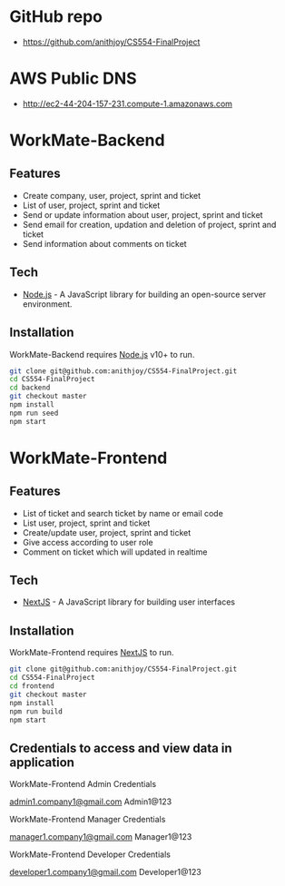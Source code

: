 # GitHub repo

- https://github.com/anithjoy/CS554-FinalProject

# AWS Public DNS

- http://ec2-44-204-157-231.compute-1.amazonaws.com

# WorkMate-Backend
## Features

- Create company, user, project, sprint and ticket
- List of user, project, sprint and ticket
- Send or update information about user, project, sprint and ticket
- Send email for creation, updation and deletion of project, sprint and ticket
- Send information about comments on ticket

## Tech

- [Node.js](https://nodejs.org/en/) - A JavaScript library for building an open-source server environment.

## Installation

WorkMate-Backend requires [Node.js](https://nodejs.org/) v10+ to run.

```sh
git clone git@github.com:anithjoy/CS554-FinalProject.git
cd CS554-FinalProject
cd backend 
git checkout master
npm install
npm run seed
npm start
```

# WorkMate-Frontend
## Features
- List of ticket and search ticket by name or email code
- List user, project, sprint and ticket
- Create/update user, project, sprint and ticket
- Give access according to user role
- Comment on ticket which will updated in realtime

## Tech

- [NextJS](https://nextjs.org/) - A JavaScript library for building user interfaces

## Installation

WorkMate-Frontend requires [NextJS](https://nextjs.org/) to run.

```sh
git clone git@github.com:anithjoy/CS554-FinalProject.git
cd CS554-FinalProject
cd frontend 
git checkout master
npm install
npm run build
npm start
```

## Credentials to access and view data in application

WorkMate-Frontend Admin Credentials

admin1.company1@gmail.com
Admin1@123

WorkMate-Frontend Manager Credentials

manager1.company1@gmail.com
Manager1@123

WorkMate-Frontend Developer Credentials

developer1.company1@gmail.com
Developer1@123